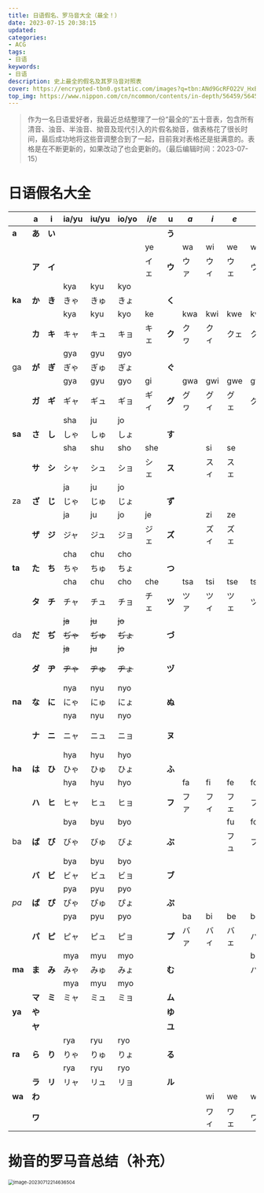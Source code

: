```yaml
---
title: 日语假名、罗马音大全（最全！）
date: 2023-07-15 20:38:15
updated:
categories: 
- ACG
tags: 
- 日语
keywords:
- 日语
description: 史上最全的假名及其罗马音对照表
cover: https://encrypted-tbn0.gstatic.com/images?q=tbn:ANd9GcRFO22V_HxBDtMtD36ORK4VzhgxfuyDfWbBOA&usqp=CAU
top_img: https://www.nippon.com/cn/ncommon/contents/in-depth/56459/56459.jpg
---
```

> 作为一名日语爱好者，我最近总结整理了一份“最全的”五十音表，包含所有清音、浊音、半浊音、拗音及现代引入的片假名拗音，做表格花了很长时间，最后成功地将这些音调整合到了一起，目前我对表格还是挺满意的。表格是在不断更新的，如果改动了也会更新的。（最后编辑时间：2023-07-15）

# 日语假名大全

|        | a      | i      | ia/yu    | iu/yu    | io/yo    | *i*/*e* | u      | *a*  | *i*  | *e*  | *o*  | e      | *i*  | *yu* | o      | *u*  |
| ------ | ------ | ------ | -------- | -------- | -------- | ------- | ------ | ---- | ---- | ---- | ---- | ------ | ---- | ---- | ------ | ---- |
| **a**  | **あ** | **い** |          |          |          |         | **う** |      |      |      |      | **え** |      |      | **お** |      |
|        |        |        |          |          |          | ye      |        | wa   | wi   | we   | wo   |        |      |      |        |      |
|        | **ア** | **イ** |          |          |          | イェ    | **ウ** | ウァ | ウィ | ウェ | ウォ | **エ** |      |      | **オ** |      |
|        |        |        | kya      | kyu      | kyo      |         |        |      |      |      |      |        |      |      |        |      |
| **ka** | **か** | **き** | きゃ     | きゅ     | きょ     |         | **く** |      |      |      |      | **け** |      |      | **こ** |      |
|        |        |        | kya      | kyu      | kyo      | ke      |        | kwa  | kwi  | kwe  | kwo  |        |      |      |        |      |
|        | **カ** | **キ** | キャ     | キュ     | キョ     | キェ    | **ク** | クヮ | クィ | クェ | クォ | **ケ** |      |      | **コ** |      |
|        |        |        | gya      | gyu      | gyo      |         |        |      |      |      |      |        |      |      |        |      |
| ga     | **が** | **ぎ** | ぎゃ     | ぎゅ     | ぎょ     |         | **ぐ** |      |      |      |      | **げ** |      |      | **ご** |      |
|        |        |        | gya      | gyu      | gyo      | gi      |        | gwa  | gwi  | gwe  | gwo  |        |      |      |        |      |
|        | **ガ** | **ギ** | ギャ     | ギュ     | ギョ     | ギィ    | **グ** | グヮ | グィ | グェ | グォ | **ゲ** |      |      | **ゴ** |      |
|        |        |        | sha      | ju       | jo       |         |        |      |      |      |      |        |      |      |        |      |
| **sa** | **さ** | **し** | しゃ     | しゅ     | しょ     |         | **す** |      |      |      |      | **せ** |      |      | **そ** |      |
|        |        |        | sha      | shu      | sho      | she     |        |      | si   | se   |      |        |      |      |        |      |
|        | **サ** | **シ** | シャ     | シュ     | ショ     | シェ    | **ス** |      | スィ | スェ |      | **セ** |      |      | **ソ** |      |
|        |        |        | ja       | ju       | jo       |         |        |      |      |      |      |        |      |      |        |      |
| za     | **ざ** | **じ** | じゃ     | じゅ     | じょ     |         | **ず** |      |      |      |      | **ぜ** |      |      | **ぞ** |      |
|        |        |        | ja       | ju       | jo       | je      |        |      | zi   | ze   |      |        |      |      |        |      |
|        | **ザ** | **ジ** | ジャ     | ジュ     | ジョ     | ジェ    | **ズ** |      | ズィ | ズェ |      | **ゼ** |      |      | **ゾ** |      |
|        |        |        | cha      | chu      | cho      |         |        |      |      |      |      |        |      |      |        |      |
| **ta** | **た** | **ち** | ちゃ     | ちゅ     | ちょ     |         | **つ** |      |      |      |      | **て** |      |      | **と** |      |
|        |        |        | cha      | chu      | cho      | che     |        | tsa  | tsi  | tse  | tso  |        | ti   | tyu  |        | tu   |
|        | **タ** | **チ** | チャ     | チュ     | チョ     | チェ    | **ツ** | ツァ | ツィ | ツェ | ツォ | **テ** | ティ | テュ | **ト** | トゥ |
|        |        |        | ~~ja~~   | ~~ju~~   | ~~jo~~   |         |        |      |      |      |      |        |      |      |        |      |
| da     | **だ** | **ぢ** | ~~ぢゃ~~ | ~~ぢゅ~~ | ~~ぢょ~~ |         | **づ** |      |      |      |      | **で** |      |      | **ど** |      |
|        |        |        | ~~ja~~   | ~~ju~~   | ~~jo~~   |         |        |      |      |      |      |        | di   | dyu  |        | du   |
|        | **ダ** | **ヂ** | ~~ヂゃ~~ | ~~ヂゅ~~ | ~~ヂょ~~ |         | **ヅ** |      |      |      |      | **デ** | ディ | デュ | **ド** | ドゥ |
|        |        |        | nya      | nyu      | nyo      |         |        |      |      |      |      |        |      |      |        |      |
| **na** | **な** | **に** | にゃ     | にゅ     | にょ     |         | **ぬ** |      |      |      |      | **ね** |      |      | **の** |      |
|        |        |        | nya      | nyu      | nyo      |         |        |      |      |      |      |        | ne   |      |        |      |
|        | **ナ** | **ニ** | ニャ     | ニュ     | ニョ     |         | **ヌ** |      |      |      |      | **ネ** | ニェ |      | **ノ** |      |
|        |        |        | hya      | hyu      | hyo      |         |        |      |      |      |      |        |      |      |        |      |
| **ha** | **は** | **ひ** | ひゃ     | ひゅ     | ひょ     |         | **ふ** |      |      |      |      | **へ** |      |      | **ほ** |      |
|        |        |        | hya      | hyu      | hyo      |         |        | fa   | fi   | fe   | fo   |        |      |      |        |      |
|        | **ハ** | **ヒ** | ヒャ     | ヒュ     | ヒョ     |         | **フ** | ファ | フィ | フェ | フォ | **ヘ** |      |      | **ホ** |      |
|        |        |        | bya      | byu      | byo      |         |        |      |      | fu   | fo   |        |      |      |        |      |
| ba     | **ば** | **び** | びゃ     | びゅ     | びょ     |         | **ぶ** |      |      | フュ | フョ | **べ** |      |      | **ぼ** |      |
|        |        |        | bya      | byu      | byo      |         |        |      |      |      |      |        |      |      |        |      |
|        | **バ** | **ビ** | ビャ     | ビュ     | ビョ     |         | **ブ** |      |      |      |      | **ベ** |      |      | **ボ** |      |
|        |        |        | pya      | pyu      | pyo      |         |        |      |      |      |      |        |      |      |        |      |
| *pa*   | **ぱ** | **ぴ** | ぴゃ     | ぴゅ     | ぴょ     |         | **ぷ** |      |      |      |      | **ペ** |      |      | **ぽ** |      |
|        |        |        | pya      | pyu      | pyo      |         |        | ba   | bi   | be   | bo   |        |      |      |        |      |
|        | **パ** | **ピ** | ピャ     | ピュ     | ピョ     |         | **プ** | バァ | バィ | バェ | バォ | **ペ** |      |      | **ポ** |      |
|        |        |        | mya      | myu      | myo      |         |        |      |      |      | bu   |        |      |      |        |      |
| **ma** | **ま** | **み** | みゃ     | みゅ     | みょ     |         | **む** |      |      |      | バュ | **め** |      |      | **も** |      |
|        |        |        | mya      | myu      | myo      |         |        |      |      |      |      |        |      |      |        |      |
|        | **マ** | **ミ** | ミャ     | ミュ     | ミョ     |         | **ム** |      |      |      |      | **メ** |      |      | **モ** |      |
| **ya** | **や** |        |          |          |          |         | **ゆ** |      |      |      |      |        |      |      | **よ** |      |
|        | **ヤ** |        |          |          |          |         | **ユ** |      |      |      |      |        |      |      | **ヨ** |      |
|        |        |        | rya      | ryu      | ryo      |         |        |      |      |      |      |        |      |      |        |      |
| **ra** | **ら** | **り** | りゃ     | りゅ     | りょ     |         | **る** |      |      |      |      | **れ** |      |      | **ろ** |      |
|        |        |        | rya      | ryu      | ryo      |         |        |      |      |      |      |        |      |      |        |      |
|        | **ラ** | **リ** | リャ     | リュ     | リョ     |         | **ル** |      |      |      |      | **レ** |      |      | **ロ** |      |
| **wa** | **わ** |        |          |          |          |         |        |      | wi   | we   | wo   |        |      |      | **を** |      |
|        | **ワ** |        |          |          |          |         |        |      | ワィ | ワェ | ワォ |        |      |      | **ヲ** |      |

# 拗音的罗马音总结（补充）

<img src="https://cdn.jsdelivr.net/gh/01Petard/imageURL@main/img/image-20230712214636504.png" alt="image-20230712214636504" style="zoom:67%;" />


